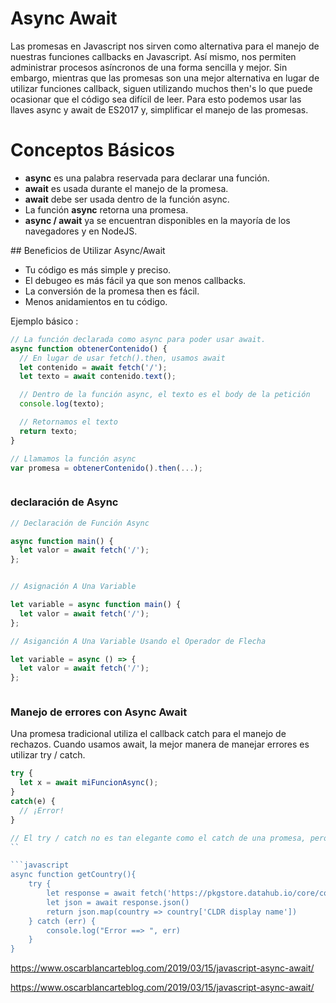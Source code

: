 # Async Await

Las promesas en Javascript nos sirven como alternativa para el manejo de nuestras funciones callbacks en Javascript. Así mismo, nos permiten administrar procesos asíncronos de una forma sencilla y mejor. Sin embargo, mientras que las promesas son una mejor alternativa en lugar de utilizar funciones callback, siguen utilizando muchos then's lo que puede ocasionar que el código sea difícil de leer. Para esto podemos usar las llaves async y await de ES2017 y, simplificar el manejo de las promesas. 

# Conceptos Básicos

* **async** es una palabra reservada para declarar una función.
* **await** es usada durante el manejo de la promesa.
* **await** debe ser usada dentro de la función async.
* La función **async** retorna una promesa.
* **async / await** ya se encuentran disponibles en la mayoría de los navegadores y en NodeJS.


## Beneficios de Utilizar Async/Await

* Tu código es más simple y preciso.
* El debugeo es más fácil ya que son menos callbacks.
* La conversión de la promesa then es fácil.
* Menos anidamientos en tu código.

Ejemplo básico :

```javascript 
// La función declarada como async para poder usar await.
async function obtenerContenido() {
  // En lugar de usar fetch().then, usamos await
  let contenido = await fetch('/');
  let texto = await contenido.text();

  // Dentro de la función async, el texto es el body de la petición
  console.log(texto);

  // Retornamos el texto
  return texto;
}

// Llamamos la función async
var promesa = obtenerContenido().then(...);



```

### declaración de Async


```javascript
// Declaración de Función Async

async function main() {
  let valor = await fetch('/');
};


// Asignación A Una Variable 

let variable = async function main() {
  let valor = await fetch('/');
};

// Asiganción A Una Variable Usando el Operador de Flecha

let variable = async () => {
  let valor = await fetch('/');
};



```

### Manejo de errores con Async Await

Una promesa tradicional utiliza el callback catch para el manejo de rechazos. Cuando usamos await, la mejor manera de manejar errores es utilizar try / catch.
```javascript
try {
  let x = await miFuncionAsync();
}
catch(e) {
  // ¡Error!
}

// El try / catch no es tan elegante como el catch de una promesa, pero es igual de eficiente.
``

```javascript 
async function getCountry(){
    try {
        let response = await fetch('https://pkgstore.datahub.io/core/country-codes/country-codes_json/data/471a2e653140ecdd7243cdcacfd66608/country-codes_json.json')
        let json = await response.json()
        return json.map(country => country['CLDR display name'])
    } catch (err) {
        console.log("Error ==> ", err)
    }
}
```







https://www.oscarblancarteblog.com/2019/03/15/javascript-async-await/

https://www.oscarblancarteblog.com/2019/03/15/javascript-async-await/